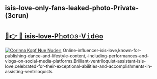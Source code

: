 ## isis-love-only-fans​-leaked-photo​-Private-(3crun)


# <h2><a href="https://mediaupload.pro?title=isis-love&ref=git">🔗👉 🔴 isis-love-P𝚑ot𝚘𝚜-V𝚒d𝚎o</a></h2>

[![Corinna Kopf Nue Nu𝚍e𝚜](https://i.imgur.com/0qMVB7G.gif)](https://mediaupload.pro?title=isis-love&ref=git)
Online-influencer-isis-love,known-for-publishing-dance-and-lifestyle-content,-including-performances-and-vlogs-on-social-media-platforms.Brilliant-ventriloquist-assistant-isis-love,celebrated-for-their-exceptional-abilities-and-accomplishments-in-assisting-ventriloquists.  